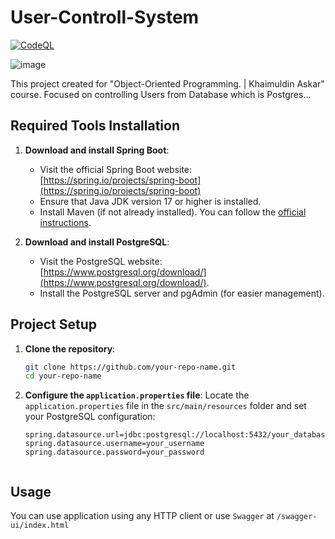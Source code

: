 # User-Controll-System

[![CodeQL](https://github.com/nurashi/User-Management-System/actions/workflows/codeql.yml/badge.svg)](https://github.com/nurashi/User-Management-System/actions/workflows/codeql.yml)

![image](https://github.com/user-attachments/assets/0971f48a-da43-4d3d-be0f-cdbac7ebdd88)

This project created for "Object-Oriented Programming. | Khaimuldin Askar" course. Focused on controlling Users from Database which is Postgres...


##  Required Tools Installation

1. **Download and install Spring Boot**:
   - Visit the official Spring Boot website: [https://spring.io/projects/spring-boot](https://spring.io/projects/spring-boot)
   - Ensure that Java JDK version 17 or higher is installed.
   - Install Maven (if not already installed). You can follow the [official instructions](https://maven.apache.org/install.html).

2. **Download and install PostgreSQL**:
   - Visit the PostgreSQL website: [https://www.postgresql.org/download/](https://www.postgresql.org/download/).
   - Install the PostgreSQL server and pgAdmin (for easier management).


##  Project Setup

1. **Clone the repository**:
   ```bash
   git clone https://github.com/your-repo-name.git
   cd your-repo-name
   ```

2. **Configure the `application.properties` file**:
   Locate the `application.properties` file in the `src/main/resources` folder and set your PostgreSQL configuration:
   ```properties
   spring.datasource.url=jdbc:postgresql://localhost:5432/your_database_name
   spring.datasource.username=your_username
   spring.datasource.password=your_password


## Usage

You can use application using any HTTP client or use `Swagger` at `/swagger-ui/index.html` 

